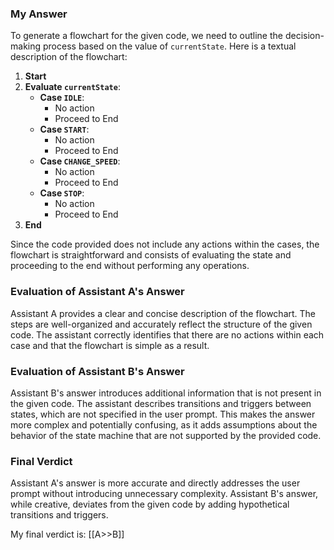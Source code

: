 
### My Answer

To generate a flowchart for the given code, we need to outline the decision-making process based on the value of `currentState`. Here is a textual description of the flowchart:

1. **Start**
2. **Evaluate `currentState`**:
   - **Case `IDLE`**:
     - No action
     - Proceed to End
   - **Case `START`**:
     - No action
     - Proceed to End
   - **Case `CHANGE_SPEED`**:
     - No action
     - Proceed to End
   - **Case `STOP`**:
     - No action
     - Proceed to End
3. **End**

Since the code provided does not include any actions within the cases, the flowchart is straightforward and consists of evaluating the state and proceeding to the end without performing any operations.

### Evaluation of Assistant A's Answer

Assistant A provides a clear and concise description of the flowchart. The steps are well-organized and accurately reflect the structure of the given code. The assistant correctly identifies that there are no actions within each case and that the flowchart is simple as a result.

### Evaluation of Assistant B's Answer

Assistant B's answer introduces additional information that is not present in the given code. The assistant describes transitions and triggers between states, which are not specified in the user prompt. This makes the answer more complex and potentially confusing, as it adds assumptions about the behavior of the state machine that are not supported by the provided code.

### Final Verdict

Assistant A's answer is more accurate and directly addresses the user prompt without introducing unnecessary complexity. Assistant B's answer, while creative, deviates from the given code by adding hypothetical transitions and triggers.

My final verdict is: [[A>>B]]